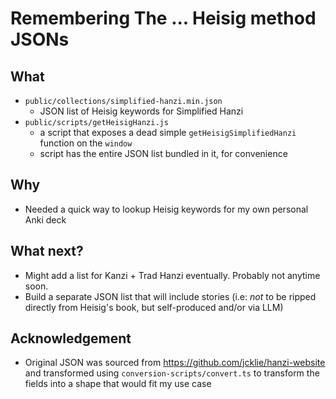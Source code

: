# Remembering The ... Heisig method JSONs

## What
- `public/collections/simplified-hanzi.min.json`
  - JSON list of Heisig keywords for Simplified Hanzi
- `public/scripts/getHeisigHanzi.js`
  - a script that exposes a dead simple `getHeisigSimplifiedHanzi` function on the `window`
  - script has the entire JSON list bundled in it, for convenience

## Why
- Needed a quick way to lookup Heisig keywords for my own personal Anki deck

## What next?
- Might add a list for Kanzi + Trad Hanzi eventually. Probably not anytime soon.
- Build a separate JSON list that will include stories (i.e: _not_ to be ripped directly from Heisig's book, but self-produced and/or via LLM)

## Acknowledgement
- Original JSON was sourced from https://github.com/jcklie/hanzi-website and transformed using `conversion-scripts/convert.ts` to transform the fields into a shape that would fit my use case
